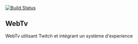 [![Build Status](https://travis-ci.org/quentin-sommer/hugoWebTv.svg?branch=develop)](https://travis-ci.org/quentin-sommer/hugoWebTv)

## WebTv

WebTv utilisant Twitch et intégrant un système d'experience

